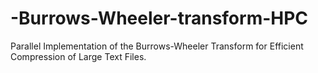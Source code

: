 # -Burrows-Wheeler-transform-HPC
Parallel Implementation of the Burrows-Wheeler Transform for Efficient Compression of Large Text Files.
